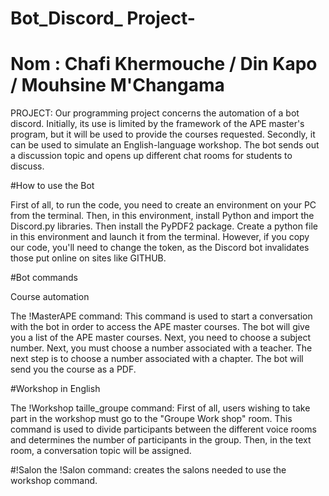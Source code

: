 # Bot_Discord_ Project-
# Nom : Chafi Khermouche / Din Kapo / Mouhsine M'Changama
PROJECT: Our programming project concerns the automation of a bot discord. Initially, its use is limited by the framework of the APE master's program, but it will be used to provide the courses requested. Secondly, it can be used to simulate an English-language workshop. The bot sends out a discussion topic and opens up different chat rooms for students to discuss.

#How to use the Bot 

First of all, to run the code, you need to create an environment on your PC from the terminal. Then, in this environment, install Python and import the Discord.py libraries. Then install the PyPDF2 package. Create a python file in this environment and launch it from the terminal. However, if you copy our code, you'll need to change the token, as the Discord bot invalidates those put online on sites like GITHUB. 

#Bot commands

Course automation

The !MasterAPE command: This command is used to start a conversation with the bot in order to access the APE master courses. The bot will give you a list of the APE master courses. Next, you need to choose a subject number. Next, you must choose a number associated with a teacher. The next step is to choose a number associated with a chapter. The bot will send you the course as a PDF.

#Workshop in English

The !Workshop taille_groupe command: First of all, users wishing to take part in the workshop must go to the "Groupe Work shop" room. This command is used to divide participants between the different voice rooms and determines the number of participants in the group. Then, in the text room, a conversation topic will be assigned.

#!Salon 
the !Salon command: creates the salons needed to use the workshop command.


